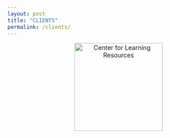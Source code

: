 ```yaml
---
layout: post
title: "CLIENTS"
permalink: /clients/
---
```

<center>
<img src="http://www.newhaven.edu/academics/CLR/about/718133.jpg" width="200px" alt="Center for Learning Resources" />
</center>
